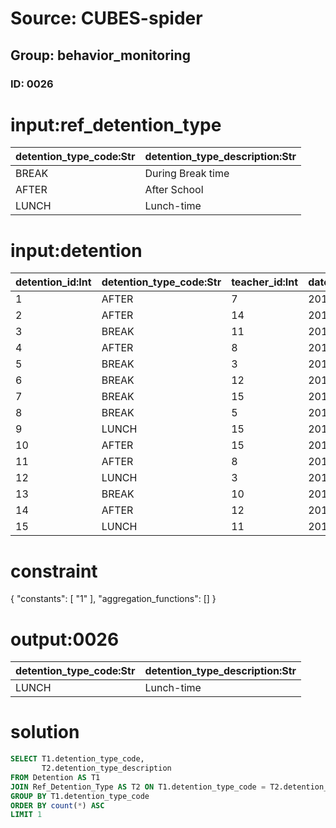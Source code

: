 # Source: CUBES-spider
## Group: behavior_monitoring
### ID: 0026

# input:ref_detention_type

| detention_type_code:Str | detention_type_description:Str |
|---|---|
| BREAK  | During Break time |
| AFTER | After School |
| LUNCH | Lunch-time |

# input:detention

| detention_id:Int | detention_type_code:Str | teacher_id:Int | datetime_detention_start:Str | datetime_detention_end:Str | detention_summary:Str | other_details:Str |
|---|---|---|---|---|---|---|
| 1 | AFTER | 7 | 2017-09-05 00:38:25 | 2018-03-08 02:08:32 | nan | nan |
| 2 | AFTER | 14 | 2018-01-10 08:09:02 | 2018-03-07 04:24:48 | nan | nan |
| 3 | BREAK  | 11 | 2017-12-14 06:40:29 | 2018-03-08 09:16:38 | nan | nan |
| 4 | AFTER | 8 | 2017-06-09 06:13:09 | 2018-03-21 19:34:56 | nan | nan |
| 5 | BREAK  | 3 | 2017-08-25 12:00:46 | 2018-03-11 13:21:07 | nan | nan |
| 6 | BREAK  | 12 | 2017-10-20 22:34:44 | 2018-03-11 12:58:40 | nan | nan |
| 7 | BREAK  | 15 | 2018-02-19 11:44:52 | 2018-03-17 12:35:41 | nan | nan |
| 8 | BREAK  | 5 | 2017-11-26 15:05:05 | 2018-03-16 01:37:25 | nan | nan |
| 9 | LUNCH | 15 | 2017-10-30 16:04:00 | 2018-03-22 20:15:47 | nan | nan |
| 10 | AFTER | 15 | 2018-01-29 20:43:45 | 2018-03-05 03:31:24 | nan | nan |
| 11 | AFTER | 8 | 2017-10-03 18:44:31 | 2018-03-03 14:58:43 | nan | nan |
| 12 | LUNCH | 3 | 2018-01-20 19:06:56 | 2018-02-25 07:20:30 | nan | nan |
| 13 | BREAK  | 10 | 2017-08-02 07:46:39 | 2018-03-10 14:58:31 | nan | nan |
| 14 | AFTER | 12 | 2017-12-18 13:47:51 | 2018-03-04 20:52:51 | nan | nan |
| 15 | LUNCH | 11 | 2017-08-21 06:41:29 | 2018-03-13 20:37:39 | nan | nan |

# constraint

{
  "constants": [
    "1"
  ],
  "aggregation_functions": []
}

# output:0026

| detention_type_code:Str | detention_type_description:Str |
|---|---|
| LUNCH | Lunch-time |

# solution

```sql
SELECT T1.detention_type_code,
       T2.detention_type_description
FROM Detention AS T1
JOIN Ref_Detention_Type AS T2 ON T1.detention_type_code = T2.detention_type_code
GROUP BY T1.detention_type_code
ORDER BY count(*) ASC
LIMIT 1
```
